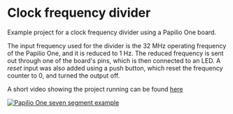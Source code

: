 # Clock frequency divider

Example project for a clock frequency divider using a Papilio One board.

The input frequency used for the divider is the 32 MHz operating frequency of the Papilio One, and it is reduced to 1 Hz.
The reduced frequency is sent out through one of the board's pins, which is then connected to an LED.
A *reset* input was also added using a push button, which reset the frequency counter to 0, and turned the output off.

A short video showing the project running can be found [here](https://www.youtube.com/watch?v=lgwjHOryijY "Papilio One seven segment example")

[![Papilio One seven segment example](http://img.youtube.com/vi/lgwjHOryijY/0.jpg)](https://www.youtube.com/watch?v=lgwjHOryijY)
